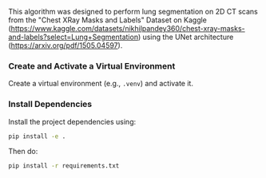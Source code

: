 This algorithm was designed to perform lung segmentation on 2D CT scans from the "Chest XRay Masks and Labels" Dataset on Kaggle (https://www.kaggle.com/datasets/nikhilpandey360/chest-xray-masks-and-labels?select=Lung+Segmentation) using the UNet architecture (https://arxiv.org/pdf/1505.04597). 


### Create and Activate a Virtual Environment
Create a virtual environment (e.g., `.venv`) and activate it.

### Install Dependencies
Install the project dependencies using:
```bash
pip install -e .
```
Then do: 
```bash
pip install -r requirements.txt
```
